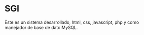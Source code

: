 # SGI
Este es un sistema desarrollado, html, css, javascript, php  y como manejador de base de dato MySQL.

